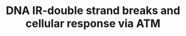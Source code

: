 ---
annotations:
- id: DOID:14566
  parent: disease of cellular proliferation
  type: Disease Ontology
  value: disease of cellular proliferation
- id: PW:0001559
  parent: regulatory pathway
  type: Pathway Ontology
  value: altered programmed cell death pathway
- id: PW:0000667
  parent: regulatory pathway
  type: Pathway Ontology
  value: altered double-strand DNA repair pathway
- id: PW:0000085
  parent: regulatory pathway
  type: Pathway Ontology
  value: pathway pertinent to DNA replication and repair, cell cycle, maintenance
    of genomic integrity, RNA and protein biosynthesis
authors:
- Amanzo
- Khanspers
- Egonw
- Eweitz
- Marvin M2
description: 'Wide-ranging correlations are found between the initial physical features
  of radiation exposure and the possibility of biological consequences. These persist
  even with the chain of physical, chemical and biological processes that eliminate
  the majority of the early damage.  Ionizing radiations (IRs) generate hundreds of
  different simple chemical products in DNA as well multitudes of clustered combinations.
  The simple products, including single-strand breaks (SSBs), tend to correlate poorly
  with biological effectiveness. However, when IR produce double-strand breaks (DSBs)
  in DNA it comes a large rise in relative biological response to cellular damage.
  In general terms, IRs produce a wide variety of DNA lesions and DSBs are considered
  to be the major actor responsible for cell death. If unrepaired or improperly repaired,
  DSBs contribute to chromosomal aberrations, which may lead to human disorders including
  cancer. The accurate preservation of chromosome continuity in human cells during
  either DNA replication or repair is critical for preventing the conversion of normal
  cells to an oncogenic status.  The production of DSBs can be quantified by biochemical
  techniques, e.g., pulsed field gel electrophoresis (PFGE) and cell imaging, either
  globally or damage specific, through immunostaining of marker proteins or recruitment
  of fluorescent proteins to the DNA breaks.  In vertebrate cells, the elimination
  of DSBs with minimal nucleotide sequence change involves the spatiotemporal orchestration
  of an apparently endless number of proteins ranging, according to their action,
  from the nucleotide level to nucleosome organization and chromosome architecture.
  DSBs trigger a multitude of post-translational modifications that alter both, catalytic
  activities and the specificity of protein interactions including: phosphorylation,
  methylation, ubiquitylation, acetylation, and SUMOylation, followed by the turnaround
  of these changes as repair has been completed.  In mammalian cells, the formation
  of DSBs initiates a massive global cellular response, either checkpoint signaling
  and repair or cell death (apoptosis). A major role is that of the MRN (MRE11/RAD50/NBS1)
  complex binding to DSBs and facilitating the activation of ATM (Ataxia Telangiectasia
  Mutated) protein, a key PI3K (Phosphatidylinositol 3-kinase) related kinase in the
  DNA damage response (DDR). At the break site, ATM autophosphorylates, allowing its
  activation and the following phosphorylation of several substrates in the surrounding
  chromatin. The following pathway diagrams the early events of the cellular response
  after DSBs by IR through the activation of ATM in human cells.'
last-edited: 2021-05-27
ndex: cf0b35d1-8b68-11eb-9e72-0ac135e8bacf
organisms:
- Homo sapiens
redirect_from:
- /index.php/Pathway:WP3959
- /instance/WP3959
revision: null
schema-jsonld:
- '@context': https://schema.org/
  '@id': https://wikipathways.github.io/pathways/WP3959.html
  '@type': Dataset
  creator:
    '@type': Organization
    name: WikiPathways
  description: 'Wide-ranging correlations are found between the initial physical features
    of radiation exposure and the possibility of biological consequences. These persist
    even with the chain of physical, chemical and biological processes that eliminate
    the majority of the early damage.  Ionizing radiations (IRs) generate hundreds
    of different simple chemical products in DNA as well multitudes of clustered combinations.
    The simple products, including single-strand breaks (SSBs), tend to correlate
    poorly with biological effectiveness. However, when IR produce double-strand breaks
    (DSBs) in DNA it comes a large rise in relative biological response to cellular
    damage. In general terms, IRs produce a wide variety of DNA lesions and DSBs are
    considered to be the major actor responsible for cell death. If unrepaired or
    improperly repaired, DSBs contribute to chromosomal aberrations, which may lead
    to human disorders including cancer. The accurate preservation of chromosome continuity
    in human cells during either DNA replication or repair is critical for preventing
    the conversion of normal cells to an oncogenic status.  The production of DSBs
    can be quantified by biochemical techniques, e.g., pulsed field gel electrophoresis
    (PFGE) and cell imaging, either globally or damage specific, through immunostaining
    of marker proteins or recruitment of fluorescent proteins to the DNA breaks.  In
    vertebrate cells, the elimination of DSBs with minimal nucleotide sequence change
    involves the spatiotemporal orchestration of an apparently endless number of proteins
    ranging, according to their action, from the nucleotide level to nucleosome organization
    and chromosome architecture. DSBs trigger a multitude of post-translational modifications
    that alter both, catalytic activities and the specificity of protein interactions
    including: phosphorylation, methylation, ubiquitylation, acetylation, and SUMOylation,
    followed by the turnaround of these changes as repair has been completed.  In
    mammalian cells, the formation of DSBs initiates a massive global cellular response,
    either checkpoint signaling and repair or cell death (apoptosis). A major role
    is that of the MRN (MRE11/RAD50/NBS1) complex binding to DSBs and facilitating
    the activation of ATM (Ataxia Telangiectasia Mutated) protein, a key PI3K (Phosphatidylinositol
    3-kinase) related kinase in the DNA damage response (DDR). At the break site,
    ATM autophosphorylates, allowing its activation and the following phosphorylation
    of several substrates in the surrounding chromatin. The following pathway diagrams
    the early events of the cellular response after DSBs by IR through the activation
    of ATM in human cells.'
  keywords:
  - (CDKN2A)
  - ABL1
  - ACTL6A
  - APAF1
  - ARF
  - ATF2
  - ATM
  - ATR
  - Apoptosis
  - BAK1
  - BAX
  - BID
  - BLM
  - BRCA1
  - BRCA2
  - CASP3
  - CASP9
  - CDC25C
  - CDK5
  - CHK1
  - CHK2
  - Cell Cycle
  - Cell Survival
  - Cell cycle arrest
  - Checkpoint Activation
  - Cohesin
  - DCLRE1C
  - DNA Polymerase
  - DNA Repair
  - DNA-PK
  - Damage Processing
  - E2F1
  - EXO1
  - FANCD1
  - FANCD2
  - G2/M-Phase Checkpoint
  - Gamma
  - H2AX
  - HSF1
  - KAT5
  - LATS1
  - M-Phase Progression
  - MCPH1
  - MDC1
  - MDM2
  - MRE11A
  - NBN
  - NFkB activation
  - OBFC2B
  - PARP1
  - PCNA
  - RAD17
  - RAD50
  - RAD51
  - RAD52
  - RAD9A
  - RASSF1
  - RIF1
  - RNF8
  - SMC1A
  - SMC3
  - STK3
  - TERF2
  - TP53
  - TP53BP1
  - TRAF6
  - TRIM28
  - The intra-S-phase
  - UPF1
  - YAP1
  - arrest of cell cycle
  - at G1 & G2
  - checkpoint mediated
  - decay (NMD)
  - delta tetramer
  - mRNA nonsense-mediated
  - p73
  - progression
  license: CC0
  name: DNA IR-double strand breaks and cellular response via ATM
seo: CreativeWork
title: DNA IR-double strand breaks and cellular response via ATM
wpid: WP3959
---